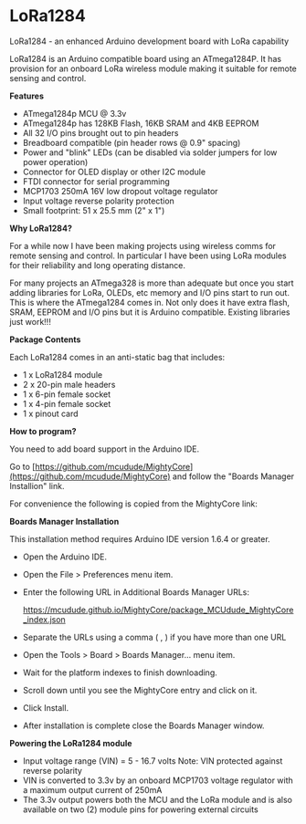 # LoRa1284
LoRa1284 - an enhanced Arduino development board with LoRa capability

LoRa1284 is an Arduino compatible board using an ATmega1284P. It has provision for an onboard LoRa wireless module making it suitable for remote sensing and control.

**Features**

- ATmega1284p MCU @ 3.3v
- ATmega1284p has 128KB Flash, 16KB SRAM and 4KB EEPROM
- All 32 I/O pins brought out to pin headers
- Breadboard compatible (pin header rows @ 0.9" spacing)
- Power and "blink" LEDs (can be disabled via solder jumpers for low power operation)
- Connector for OLED display or other I2C module
- FTDI connector for serial programming
- MCP1703 250mA 16V low dropout voltage regulator
- Input voltage reverse polarity protection
- Small footprint: 51 x 25.5 mm (2" x 1")

**Why LoRa1284?**

For a while now I have been making projects using wireless comms for remote
sensing and control. In particular I have been using LoRa modules for their
reliability and long operating distance.

For many projects an ATmega328 is more than adequate but once you start adding
libraries for LoRa, OLEDs, etc memory and I/O pins start to run out. This is
where the ATmega1284 comes in. Not only does it have extra flash, SRAM, EEPROM
and I/O pins but it is Arduino compatible. Existing libraries just work!!!

**Package Contents**

Each LoRa1284 comes in an anti-static bag that includes:

- 1 x LoRa1284 module
- 2 x 20-pin male headers
- 1 x 6-pin female socket
- 1 x 4-pin female socket
- 1 x pinout card

**How to program?**

You need to add board support in the Arduino IDE.

Go to [https://github.com/mcudude/MightyCore](https://github.com/mcudude/MightyCore) and
follow the "Boards Manager Installion" link.

For convenience the following is copied from the MightyCore link:

**Boards Manager Installation**

This installation method requires Arduino IDE version 1.6.4 or greater.

- Open the Arduino IDE.
- Open the File > Preferences menu item.
- Enter the following URL in Additional Boards Manager URLs:

  https://mcudude.github.io/MightyCore/package_MCUdude_MightyCore_index.json

- Separate the URLs using a comma ( , ) if you have more than one URL
- Open the Tools > Board > Boards Manager... menu item.
- Wait for the platform indexes to finish downloading.
- Scroll down until you see the MightyCore entry and click on it.
- Click Install.
- After installation is complete close the Boards Manager window.

**Powering the LoRa1284 module**

* Input voltage range (VIN) = 5 - 16.7 volts
  Note: VIN protected against reverse polarity
* VIN is converted to 3.3v by an onboard MCP1703 voltage regulator with a
  maximum output current of 250mA
* The 3.3v output powers both the MCU and the LoRa module and is also available
  on two (2) module pins for powering external circuits

